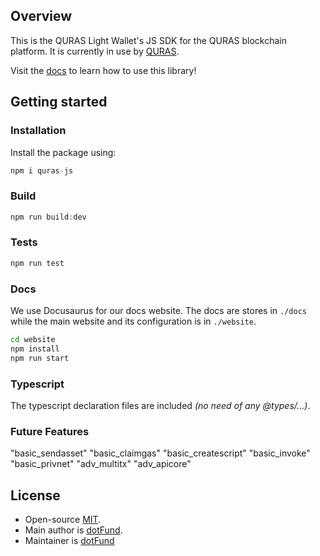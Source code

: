 ## Overview

This is the QURAS Light Wallet's JS SDK for the QURAS blockchain platform. It is currently in use by [QURAS](https://github.com/QurasWallet/quras-wallet/).

Visit the [docs](https://quras.io/quras-js) to learn how to use this library!

## Getting started

### Installation

Install the package using:

```js
npm i quras-js
```

### Build

```js
npm run build:dev
```

### Tests

```js
npm run test
```

### Docs

We use Docusaurus for our docs website. The docs are stores in `./docs` while the main website and its configuration is in `./website`.

```bash
cd website
npm install
npm run start
```

### Typescript

The typescript declaration files are included _(no need of any @types/...)_.

### Future Features

  "basic_sendasset"
  "basic_claimgas"
  "basic_createscript"
  "basic_invoke"
  "basic_privnet"
  "adv_multitx"
  "adv_apicore"

## License

- Open-source [MIT](https://bitbucket.org/qurasdev/quras-nodejs/src/master/LICENSE).
- Main author is [dotFund](https://bitbucket.org/qurasdev).
- Maintainer is [dotFund](https://bitbucket.org/qurasdev)
